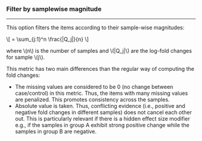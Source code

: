 ### Filter by samplewise magnitude
***
This option filters the items according to their sample-wise magnitudes:
 
\\[
= \sum_{j:1}^n \frac{|Q_j|}{n} 
\\]


where \\(n\\) is the number of samples and \\(|Q_j|\\) are the log-fold changes for sample \\(j\\). 

This metric has two main differences than the regular way of computing the fold changes:
 - The missing values are considered to be 0 (no change between case/control) in this metric. Thus, the items with many missing values are penalized. This promotes consistency across the samples. 
 - Absolute value is taken. Thus, conflicting evidence (i.e., positive and negative fold changes in different samples) does not cancel each other out. This is particularly relevant if there is a hidden effect size modifier e.g., if the samples in group A exhibit strong positive change while the samples in group B are negative.  